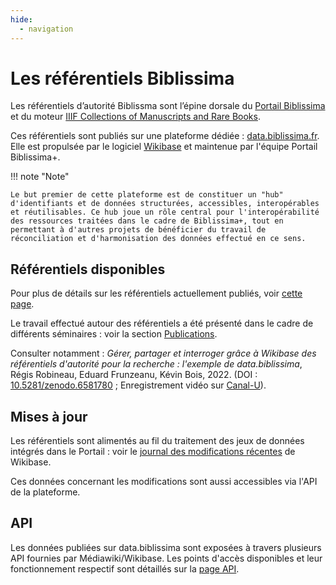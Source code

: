 ```yaml
---
hide:
  - navigation
---
```


# Les référentiels Biblissima

Les référentiels d’autorité Biblissma sont l’épine dorsale du [Portail Biblissima](https://portail.biblissima.fr) et du moteur [IIIF Collections of Manuscripts and Rare Books](https://iiif.biblissima.fr/collections/). 

Ces référentiels sont publiés sur une plateforme dédiée : [data.biblissima.fr](https://data.biblissima.fr). Elle est propulsée par le logiciel [Wikibase](https://wikiba.se) et maintenue par l'équipe Portail Biblissima+.

!!! note "Note"

    Le but premier de cette plateforme est de constituer un "hub" d'identifiants et de données structurées, accessibles, interopérables et réutilisables. Ce hub joue un rôle central pour l'interopérabilité des ressources traitées dans le cadre de Biblissima+, tout en permettant à d'autres projets de bénéficier du travail de réconciliation et d'harmonisation des données effectué en ce sens.

## Référentiels disponibles

Pour plus de détails sur les référentiels actuellement publiés, voir [cette page](https://data.biblissima.fr/w/Accueil#R.C3.A9f.C3.A9rentiels_disponibles).

Le travail effectué autour des référentiels a été présenté dans le cadre de différents séminaires : voir la section [Publications](https://data.biblissima.fr/w/Accueil#Publications).

Consulter notamment : _Gérer, partager et interroger grâce à Wikibase des référentiels d'autorité pour la recherche : l'exemple de data.biblissima_, Régis Robineau, Eduard Frunzeanu, Kévin Bois, 2022. (DOI : [10.5281/zenodo.6581780](https://doi.org/10.5281/zenodo.6581780) ; Enregistrement vidéo sur [Canal-U](https://www.canal-u.tv/116615)).

## Mises à jour

Les référentiels sont alimentés au fil du traitement des jeux de données intégrés dans le Portail : voir le [journal des modifications récentes](https://data.biblissima.fr/w/Sp%C3%A9cial:Modifications_r%C3%A9centes) de Wikibase. 

Ces données concernant les modifications sont aussi accessibles via l'API de la plateforme.

## API

Les données publiées sur data.biblissima sont exposées à travers plusieurs API fournies par Médiawiki/Wikibase. Les points d'accès disponibles et leur fonctionnement respectif sont détaillés sur la [page API](https://data.biblissima.fr/w/Project:API). 

